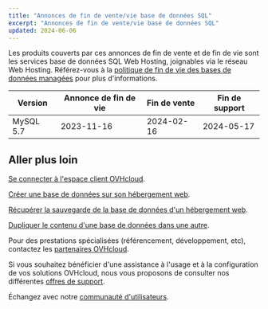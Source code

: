 ```yaml
---
title: "Annonces de fin de vente/vie base de données SQL"
excerpt: "Annonces de fin de vente/vie base de données SQL"
updated: 2024-06-06
---
```


Les produits couverts par ces annonces de fin de vente et de fin de vie sont les services base de données SQL Web Hosting, joignables via le réseau Web Hosting. Référez-vous à la [politique de fin de vie des bases de données managées](/pages/web_cloud/web_cloud_databases/eol-policy) pour plus d'informations.

|Version|Annonce de fin de vie|Fin de vente|Fin de support|
|---|---|---|---|
|MySQL 5.7|2023-11-16|2024-02-16|2024-05-17|

## Aller plus loin

[Se connecter à l'espace client OVHcloud](/pages/account_and_service_management/account_information/ovhcloud-account-login).

[Créer une base de données sur son hébergement web](/pages/web_cloud/web_hosting/sql_create_database).

[Récupérer la sauvegarde de la base de données d'un hébergement web](/pages/web_cloud/web_hosting/sql_database_export).

[Dupliquer le contenu d'une base de données dans une autre](/pages/web_cloud/web_hosting/copy_database).

Pour des prestations spécialisées (référencement, développement, etc), contactez les [partenaires OVHcloud](/links/partner).

Si vous souhaitez bénéficier d'une assistance à l'usage et à la configuration de vos solutions OVHcloud, nous vous proposons de consulter nos différentes [offres de support](/links/support).

Échangez avec notre [communauté d'utilisateurs](/links/community).